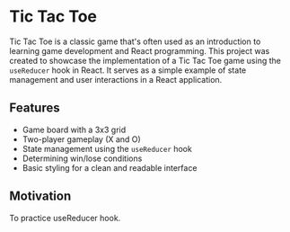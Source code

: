 # Tic Tac Toe

Tic Tac Toe is a classic game that's often used as an introduction to learning game development and React programming. This project was created to showcase the implementation of a Tic Tac Toe game using the `useReducer` hook in React. It serves as a simple example of state management and user interactions in a React application.

## Features

- Game board with a 3x3 grid
- Two-player gameplay (X and O)
- State management using the `useReducer` hook
- Determining win/lose conditions
- Basic styling for a clean and readable interface

## Motivation

To practice useReducer hook.
